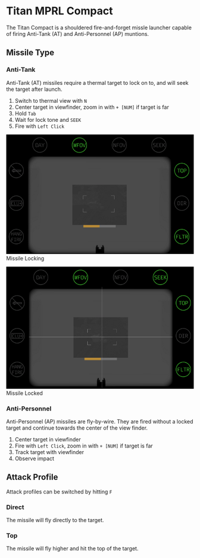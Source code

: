# Titan MPRL Compact
The Titan Compact is a shouldered fire-and-forget missle launcher capable of firing Anti-Tank (AT) and Anti-Personnel (AP) muntions.

## Missile Type

### Anti-Tank

Anti-Tank (AT) missiles require a thermal target to lock on to, and will seek the target after launch.

1. Switch to thermal view with `N`
2. Center target in viewfinder, zoom in with `+ [NUM]` if target is far
3. Hold `Tab`
4. Wait for lock tone and `SEEK`
5. Fire with `Left Click`

![Diagram](img/titan_locking.png)  
Missile Locking

![Diagram](img/titan_locked.png)  
Missile Locked

### Anti-Personnel

Anti-Personnel (AP) missiles are fly-by-wire. They are fired without a locked target and continue towards the center of the view finder.

1. Center target in viewfinder
2. Fire with `Left Click`, zoom in with `+ [NUM]` if target is far
3. Track target with viewfinder
4. Observe impact

## Attack Profile

Attack profiles can be switched by hitting `F`

### Direct

The missile will fly directly to the target.

### Top

The missile will fly higher and hit the top of the target.
